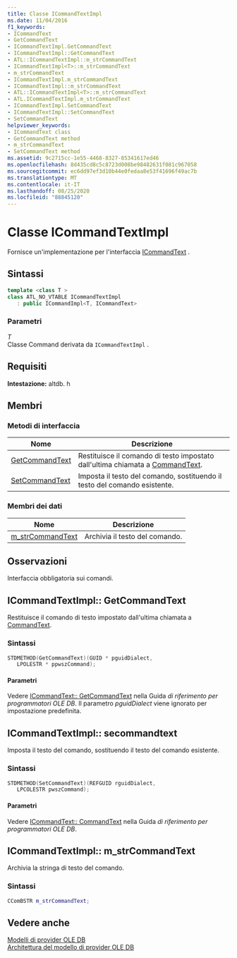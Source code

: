 ```yaml
---
title: Classe ICommandTextImpl
ms.date: 11/04/2016
f1_keywords:
- ICommandText
- GetCommandText
- ICommandTextImpl.GetCommandText
- ICommandTextImpl::GetCommandText
- ATL::ICommandTextImpl::m_strCommandText
- ICommandTextImpl<T>::m_strCommandText
- m_strCommandText
- ICommandTextImpl.m_strCommandText
- ICommandTextImpl::m_strCommandText
- ATL::ICommandTextImpl<T>::m_strCommandText
- ATL.ICommandTextImpl.m_strCommandText
- ICommandTextImpl.SetCommandText
- ICommandTextImpl::SetCommandText
- SetCommandText
helpviewer_keywords:
- ICommandText class
- GetCommandText method
- m_strCommandText
- SetCommandText method
ms.assetid: 9c2715cc-1e55-4468-8327-85341617ed46
ms.openlocfilehash: 8d435cd8c5c8723d008be98482631f081c967058
ms.sourcegitcommit: ec6dd97ef3d10b44e0fedaa8e53f41696f49ac7b
ms.translationtype: MT
ms.contentlocale: it-IT
ms.lasthandoff: 08/25/2020
ms.locfileid: "88845120"
---
```

# <a name="icommandtextimpl-class"></a>Classe ICommandTextImpl

Fornisce un'implementazione per l'interfaccia [ICommandText](/previous-versions/windows/desktop/ms714914(v=vs.85)) .

## <a name="syntax"></a>Sintassi

```cpp
template <class T >
class ATL_NO_VTABLE ICommandTextImpl
   : public ICommandImpl<T, ICommandText>
```

### <a name="parameters"></a>Parametri

*T*<br/>
Classe Command derivata da `ICommandTextImpl` .

## <a name="requirements"></a>Requisiti

**Intestazione:** altdb. h

## <a name="members"></a>Membri

### <a name="interface-methods"></a>Metodi di interfaccia

| Nome | Descrizione |
|-|-|
|[GetCommandText](#getcommandtext)|Restituisce il comando di testo impostato dall'ultima chiamata a [CommandText](../../data/oledb/icommandtextimpl-setcommandtext.md).|
|[SetCommandText](#setcommandtext)|Imposta il testo del comando, sostituendo il testo del comando esistente.|

### <a name="data-members"></a>Membri dei dati

| Nome | Descrizione |
|-|-|
|[m_strCommandText](#strcommandtext)|Archivia il testo del comando.|

## <a name="remarks"></a>Osservazioni

Interfaccia obbligatoria sui comandi.

## <a name="icommandtextimplgetcommandtext"></a><a name="getcommandtext"></a> ICommandTextImpl:: GetCommandText

Restituisce il comando di testo impostato dall'ultima chiamata a [CommandText](../../data/oledb/icommandtextimpl-setcommandtext.md).

### <a name="syntax"></a>Sintassi

```cpp
STDMETHOD(GetCommandText)(GUID * pguidDialect,
   LPOLESTR * ppwszCommand);
```

#### <a name="parameters"></a>Parametri

Vedere [ICommandText:: GetCommandText](/previous-versions/windows/desktop/ms709825(v=vs.85)) nella Guida *di riferimento per programmatori OLE DB*. Il parametro *pguidDialect* viene ignorato per impostazione predefinita.

## <a name="icommandtextimplsetcommandtext"></a><a name="setcommandtext"></a> ICommandTextImpl:: secommandtext

Imposta il testo del comando, sostituendo il testo del comando esistente.

### <a name="syntax"></a>Sintassi

```cpp
STDMETHOD(SetCommandText)(REFGUID rguidDialect,
   LPCOLESTR pwszCommand);
```

#### <a name="parameters"></a>Parametri

Vedere [ICommandText:: CommandText](/previous-versions/windows/desktop/ms709757(v=vs.85)) nella Guida *di riferimento per programmatori OLE DB*.

## <a name="icommandtextimplm_strcommandtext"></a><a name="strcommandtext"></a> ICommandTextImpl:: m_strCommandText

Archivia la stringa di testo del comando.

### <a name="syntax"></a>Sintassi

```cpp
CComBSTR m_strCommandText;
```

## <a name="see-also"></a>Vedere anche

[Modelli di provider OLE DB](../../data/oledb/ole-db-provider-templates-cpp.md)<br/>
[Architettura del modello di provider OLE DB](../../data/oledb/ole-db-provider-template-architecture.md)
